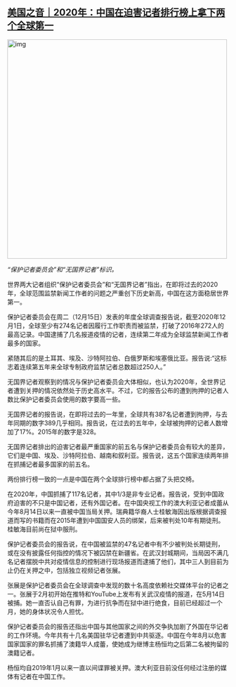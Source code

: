 <!--1608548524000-->
[美国之音｜2020年：中国在迫害记者排行榜上拿下两个全球第一](https://chinadigitaltimes.net/chinese/2020/12/%e7%be%8e%e5%9b%bd%e4%b9%8b%e9%9f%b3%ef%bd%9c2020%e5%b9%b4%ef%bc%9a%e4%b8%ad%e5%9b%bd%e5%9c%a8%e8%bf%ab%e5%ae%b3%e8%ae%b0%e8%80%85%e6%8e%92%e8%a1%8c%e6%a6%9c%e4%b8%8a%e6%8b%bf%e4%b8%8b%e4%b8%a4/)
------

<p><img src="https://chinadigitaltimes.net/chinese/files/2020/12/image-1608548436578.png" alt="img" class="aligncenter" width="500"></p><p><em>“保护记者委员会”和“无国界记者”标识。</em></p><p>世界两大记者组织“保护记者委员会”和“无国界记者”指出，在即将过去的2020年，全球范围监禁新闻工作者的问题之严重创下历史新高，中国在这方面稳居世界第一。</p><p>保护记者委员会在周二（12月15日）发表的年度全球调查报告说，截至2020年12月1日，全球至少有274名记者因履行工作职责而被监禁，打破了2016年272人的最高记录。中国逮捕了几名报道疫情的记者，连续第二年成为全球监禁新闻工作者最多的国家。</p><p>紧随其后的是土耳其、埃及、沙特阿拉伯、白俄罗斯和埃塞俄比亚。报告说:“这标志着连续第五年来全球专制政府监禁记者总数超过250人。”</p><p>无国界记者观察到的情况与保护记者委员会大体相似，也认为2020年，全世界记者遭到关押的情况依然处于历史高水平。不过，它的报告公布的遭到拘押的记者人数比保护记者委员会使用的数字要高一些。</p><p>无国界记者的报告说，在即将过去的一年里，全球共有387名记者遭到拘押，与去年同期的数字389几乎相同。报告说，在过去的五年中，全球被拘押的记者人数增加了17%。2015年的数字是328。</p><p>无国界记者排出的迫害记者最严重国家的前五名与保护记者委员会有较大的差异，它们是中国、埃及、沙特阿拉伯、越南和叙利亚。报告说，这五个国家连续两年排在抓捕记者最多国家的前五名。</p><p>两份排行榜一致的一点是中国在两个全球排行榜中都占据了头把交椅。</p><p>在2020年，中国抓捕了117名记者，其中1/3是非专业记者。报告说，受到中国政府迫害的不只是中国记者，还有外国记者。在中国央视工作的澳大利亚记者成蕾从今年8月14日以来一直被中国当局关押。瑞典籍华裔人士桂敏海因出版根据调查报道而写的书籍而在2015年遭到中国国安人员的绑架，后来被判处10年有期徒刑。桂敏海目前尚在狱中服刑。</p><p>保护记者委员会的报告说，在中国被监禁的47名记者中有不少被判处长期徒刑，或在没有披露任何指控的情况下被囚禁在新疆省。在武汉封城期间，当局因不满几名记者摆脱中共对疫情信息的控制进行现场报道而逮捕了他们，其中三人到目前为止仍在关押之中，包括独立视频记者张展。</p><p>张展是保护记者委员会在全球调查中发现的数十名高度依赖社交媒体平台的记者之一。张展于2月初开始在推特和YouTube上发布有关武汉疫情的报道，在5月14日被捕。她一直否认自己有罪，为进行抗争而在狱中进行绝食，目前已经超过一个月，她的身体状况令人担忧。</p><p>保护记者委员会的报告还指出中国与其他国家之间的外交争执加剧了外国在华记者的工作环境。今年共有十几名美国驻华记者遭到中共驱逐。中国在今年8月以危害国家国家的罪名抓捕了澳籍华人成蕾，使她成为继博主杨恒均之后第二名被拘留的澳籍记者。</p><p>杨恒均自2019年1月以来一直以间谍罪被关押。澳大利亚目前没任何经过注册的媒体有记者在中国工作。</p>
